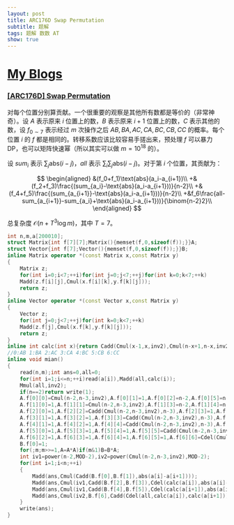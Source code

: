 ```yaml
---
layout: post
title: ARC176D Swap Permutation
subtitle: 题解
tags: 题解 数数 AT
show: true
---
```


# [My Blogs](https://www.cnblogs.com/WrongAnswer90/p/18377491)

### [[ARC176D] Swap Permutation](https://www.luogu.com.cn/problem/AT_arc176_d)

对每个位置分别算贡献。一个很重要的观察是其他所有数都是等价的（非常神奇）。设 $A$ 表示原来 $i$ 位置上的数，$B$ 表示原来 $i+1$ 位置上的数，$C$ 表示其他的数，设 $f_{0\sim 7}$ 表示经过 $m$ 次操作之后 $AB,BA,AC,CA,BC,CB,CC$ 的概率。每个位置 $i$ 的 $f$ 都是相同的。转移系数应该比较容易手搓出来，预处理 $f$ 可以暴力 DP，也可以矩阵快速幂（所以其实可以做 $m=10^{18}$ 的）。

设 $sum_i$ 表示 $\sum_j\text{abs}(i-j)$，$all$ 表示 $\sum_i\sum_j\text{abs}(i-j)$。对于第 $i$ 个位置，其贡献为：

$$
\begin{aligned}
&(f_0+f_1)\text{abs}(a_i-a_{i+1})\\
+&(f_2+f_3)\frac{(sum_{a_i}-\text{abs}(a_i-a_{i+1}))}{n-2}\\
+&(f_4+f_5)\frac{(sum_{a_{i+1}}-\text{abs}(a_i-a_{i+1}))}{n-2}\\
+&f_6\frac{all-sum_{a_{i+1}}-sum_{a_i}+\text{abs}(a_i-a_{i+1}))}{\binom{n-2}2}\\
\end{aligned}
$$

总复杂度 $\mathcal O(n+T^3\log m)$，其中 $T=7$。

```cpp
int n,m,a[200010];
struct Matrix{int f[7][7];Matrix(){memset(f,0,sizeof(f));}}A;
struct Vector{int f[7];Vector(){memset(f,0,sizeof(f));}}B;
inline Matrix operator *(const Matrix x,const Matrix y)
{
	Matrix z;
	for(int i=0;i<7;++i)for(int j=0;j<7;++j)for(int k=0;k<7;++k)
	Madd(z.f[i][j],Cmul(x.f[i][k],y.f[k][j]));
	return z;
}
inline Vector operator *(const Vector x,const Matrix y)
{
	Vector z;
	for(int j=0;j<7;++j)for(int k=0;k<7;++k)
	Madd(z.f[j],Cmul(x.f[k],y.f[k][j]));
	return z;
}
inline int calc(int x){return Cadd(Cmul(x-1,x,inv2),Cmul(n-x+1,n-x,inv2));}
//0:AB 1:BA 2:AC 3:CA 4:BC 5:CB 6:CC
inline void mian()
{
	read(n,m);int ans=0,all=0;
	for(int i=1;i<=n;++i)read(a[i]),Madd(all,calc(i));
	Mmul(all,inv2);
	if(n==2)return write(1);
	A.f[0][0]=Cmul(n-2,n-3,inv2),A.f[0][1]=1,A.f[0][2]=n-2,A.f[0][5]=n-2;
	A.f[1][0]=1,A.f[1][1]=Cmul(n-2,n-3,inv2),A.f[1][3]=n-2,A.f[1][4]=n-2;
	A.f[2][0]=1,A.f[2][2]=Cadd(Cmul(n-2,n-3,inv2),n-3),A.f[2][3]=1,A.f[2][4]=1,A.f[2][6]=n-3;
	A.f[3][1]=1,A.f[3][2]=1,A.f[3][3]=Cadd(Cmul(n-2,n-3,inv2),n-3),A.f[3][5]=1,A.f[3][6]=n-3;
	A.f[4][1]=1,A.f[4][2]=1,A.f[4][4]=Cadd(Cmul(n-2,n-3,inv2),n-3),A.f[4][5]=1,A.f[4][6]=n-3;
	A.f[5][0]=1,A.f[5][3]=1,A.f[5][4]=1,A.f[5][5]=Cadd(Cmul(n-2,n-3,inv2),n-3),A.f[5][6]=n-3;
	A.f[6][2]=1,A.f[6][3]=1,A.f[6][4]=1,A.f[6][5]=1,A.f[6][6]=Cdel(Cmul(n,n-1,inv2),4);
	B.f[0]=1;
	for(;m;m>>=1,A=A*A)if(m&1)B=B*A;
	int iv1=power(n-2,MOD-2),iv2=power(Cmul(n-2,n-3,inv2),MOD-2);
	for(int i=1;i<n;++i)
	{
		Madd(ans,Cmul(Cadd(B.f[0],B.f[1]),abs(a[i]-a[i+1])));
		Madd(ans,Cmul(iv1,Cadd(B.f[2],B.f[3]),Cdel(calc(a[i]),abs(a[i]-a[i+1]))));
		Madd(ans,Cmul(iv1,Cadd(B.f[4],B.f[5]),Cdel(calc(a[i+1]),abs(a[i]-a[i+1]))));
		Madd(ans,Cmul(iv2,B.f[6],Cadd(Cdel(all,calc(a[i]),calc(a[i+1])),abs(a[i]-a[i+1]))));
	}
	write(ans);
}
```